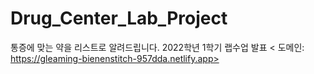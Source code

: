 # Drug_Center_Lab_Project

통증에 맞는 약을 리스트로 알려드립니다. 2022학년 1학기 랩수업 발표
< 도메인: https://gleaming-bienenstitch-957dda.netlify.app>
